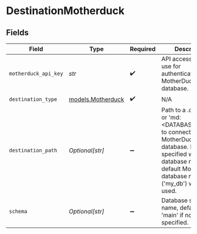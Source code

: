 # DestinationMotherduck


## Fields

| Field                                                                                                                                                                                           | Type                                                                                                                                                                                            | Required                                                                                                                                                                                        | Description                                                                                                                                                                                     | Example                                                                                                                                                                                         |
| ----------------------------------------------------------------------------------------------------------------------------------------------------------------------------------------------- | ----------------------------------------------------------------------------------------------------------------------------------------------------------------------------------------------- | ----------------------------------------------------------------------------------------------------------------------------------------------------------------------------------------------- | ----------------------------------------------------------------------------------------------------------------------------------------------------------------------------------------------- | ----------------------------------------------------------------------------------------------------------------------------------------------------------------------------------------------- |
| `motherduck_api_key`                                                                                                                                                                            | *str*                                                                                                                                                                                           | :heavy_check_mark:                                                                                                                                                                              | API access token to use for authentication to a MotherDuck database.                                                                                                                            |                                                                                                                                                                                                 |
| `destination_type`                                                                                                                                                                              | [models.Motherduck](../models/motherduck.md)                                                                                                                                                    | :heavy_check_mark:                                                                                                                                                                              | N/A                                                                                                                                                                                             |                                                                                                                                                                                                 |
| `destination_path`                                                                                                                                                                              | *Optional[str]*                                                                                                                                                                                 | :heavy_minus_sign:                                                                                                                                                                              | Path to a .duckdb file or 'md:<DATABASE_NAME>' to connect to a MotherDuck database. If 'md:' is specified without a database name, the default MotherDuck database name ('my_db') will be used. | /local/destination.duckdb                                                                                                                                                                       |
| `schema`                                                                                                                                                                                        | *Optional[str]*                                                                                                                                                                                 | :heavy_minus_sign:                                                                                                                                                                              | Database schema name, defaults to 'main' if not specified.                                                                                                                                      | main                                                                                                                                                                                            |